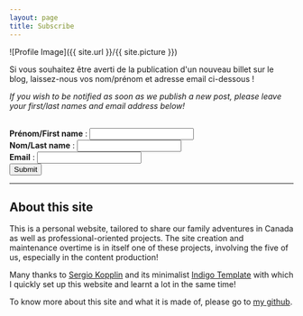 ```yaml
---
layout: page
title: Subscribe
---
```

![Profile Image]({{ site.url }}/{{ site.picture }})
<br>
<p>Si vous souhaitez être averti de la publication d'un nouveau billet sur le blog, laissez-nous vos nom/prénom et adresse email ci-dessous !</p>
<p><i> If you wish to be notified as soon as we publish a new post, please leave your first/last names and email address below!</i></p>
<br>

<?php
  echo 'debug!'';
  include ''/controller.php';
  echo 'redebug!'';
?>

<form method="post" action="">
  <b>Prénom/First name</b> : <input type="text" size="20" name="first_name">
  <br>
  <b>Nom/Last name</b> : <input type="text" size="20" name="last_name">
  <br>
  <b>Email</b> : <input type="email" size="20" name="email">
  <br>
  <input type="submit" value="Submit">
</form>

---
<h2>About this site</h2>
<p>This is a personal website, tailored to share our family adventures in Canada as well as professional-oriented projects. The site creation and maintenance overtime is in itself one of these projects, involving the five of us, especially in the content production!</p>

<p>Many thanks to <a href="https://github.com/sergiokopplin/">Sergio Kopplin</a> and its minimalist <a href="https://github.com/sergiokopplin/indigo">Indigo Template</a> with which I quickly set up this website and learnt a lot in the same time!

To know more about this site and what it is made of, please go to <a href="https://github.com/flelain">my github</a>.
